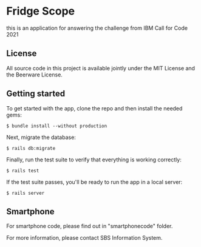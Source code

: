 # Fridge Scope 
this is an application for answering the challenge from
IBM Call for Code 2021

## License
All source code in this project is available jointly under the MIT License and the Beerware License. 

## Getting started
To get started with the app, clone the repo and then install the needed gems:
```
$ bundle install --without production
```
Next, migrate the database:
```
$ rails db:migrate
```
Finally, run the test suite to verify that everything is working correctly:
```
$ rails test
```
If the test suite passes, you'll be ready to run the app in a local server:
```
$ rails server
```
## Smartphone 
For smartphone code, please find out in "smartphonecode" folder.

For more information, please contact SBS Information System.
